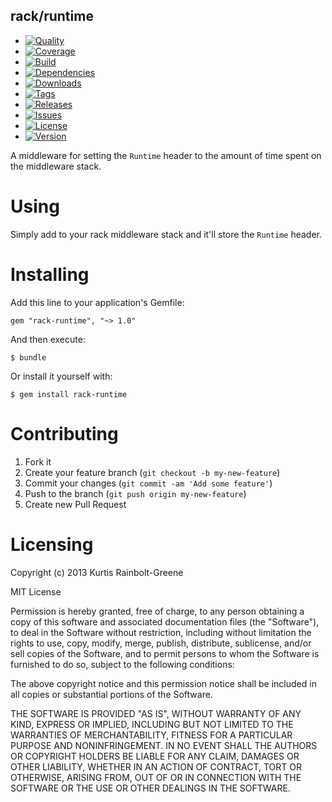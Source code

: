 rack/runtime
--------------------

  - [![Quality](http://img.shields.io/codeclimate/github/krainboltgreene/rack-runtime.gem.svg?style=flat-square)](https://codeclimate.com/github/krainboltgreene/rack-runtime.gem)
  - [![Coverage](http://img.shields.io/codeclimate/coverage/github/krainboltgreene/rack-runtime.gem.svg?style=flat-square)](https://codeclimate.com/github/krainboltgreene/rack-runtime.gem)
  - [![Build](http://img.shields.io/travis-ci/krainboltgreene/rack-runtime.gem.svg?style=flat-square)](https://travis-ci.org/krainboltgreene/rack-runtime.gem)
  - [![Dependencies](http://img.shields.io/gemnasium/krainboltgreene/rack-runtime.gem.svg?style=flat-square)](https://gemnasium.com/krainboltgreene/rack-runtime.gem)
  - [![Downloads](http://img.shields.io/gem/dtv/rack-runtime.svg?style=flat-square)](https://rubygems.org/gems/rack-runtime)
  - [![Tags](http://img.shields.io/github/tag/krainboltgreene/rack-runtime.gem.svg?style=flat-square)](http://github.com/krainboltgreene/rack-runtime.gem/tags)
  - [![Releases](http://img.shields.io/github/release/krainboltgreene/rack-runtime.gem.svg?style=flat-square)](http://github.com/krainboltgreene/rack-runtime.gem/releases)
  - [![Issues](http://img.shields.io/github/issues/krainboltgreene/rack-runtime.gem.svg?style=flat-square)](http://github.com/krainboltgreene/rack-runtime.gem/issues)
  - [![License](http://img.shields.io/badge/license-MIT-brightgreen.svg?style=flat-square)](http://opensource.org/licenses/MIT)
  - [![Version](http://img.shields.io/gem/v/rack-runtime.svg?style=flat-square)](https://rubygems.org/gems/rack-runtime)

A middleware for setting the `Runtime` header to the amount of time spent on the middleware stack.


Using
=====

Simply add to your rack middleware stack and it'll store the `Runtime` header.


Installing
==========

Add this line to your application's Gemfile:

    gem "rack-runtime", "~> 1.0"

And then execute:

    $ bundle

Or install it yourself with:

    $ gem install rack-runtime


Contributing
============

  1. Fork it
  2. Create your feature branch (`git checkout -b my-new-feature`)
  3. Commit your changes (`git commit -am 'Add some feature'`)
  4. Push to the branch (`git push origin my-new-feature`)
  5. Create new Pull Request


Licensing
=========

Copyright (c) 2013 Kurtis Rainbolt-Greene

MIT License

Permission is hereby granted, free of charge, to any person obtaining
a copy of this software and associated documentation files (the
"Software"), to deal in the Software without restriction, including
without limitation the rights to use, copy, modify, merge, publish,
distribute, sublicense, and/or sell copies of the Software, and to
permit persons to whom the Software is furnished to do so, subject to
the following conditions:

The above copyright notice and this permission notice shall be
included in all copies or substantial portions of the Software.

THE SOFTWARE IS PROVIDED "AS IS", WITHOUT WARRANTY OF ANY KIND,
EXPRESS OR IMPLIED, INCLUDING BUT NOT LIMITED TO THE WARRANTIES OF
MERCHANTABILITY, FITNESS FOR A PARTICULAR PURPOSE AND
NONINFRINGEMENT. IN NO EVENT SHALL THE AUTHORS OR COPYRIGHT HOLDERS BE
LIABLE FOR ANY CLAIM, DAMAGES OR OTHER LIABILITY, WHETHER IN AN ACTION
OF CONTRACT, TORT OR OTHERWISE, ARISING FROM, OUT OF OR IN CONNECTION
WITH THE SOFTWARE OR THE USE OR OTHER DEALINGS IN THE SOFTWARE.
